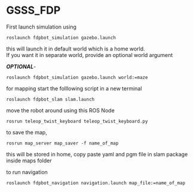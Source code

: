 # GSSS_FDP

First launch simulation using
```
roslaunch fdpbot_simulation gazebo.launch
```
this will launch it in default world which is a home world.<br>
If you want it in separate world, provide an optional world argument<br>

***OPTIONAL***-
```
roslaunch fdpbot_simulation gazebo.launch world:=maze
```

for mapping start the folllowing script in a new terminal
```
roslaunch fdpbot_slam slam.launch
```

move the robot around using this ROS Node
```
rosrun teleop_twist_keyboard teleop_twist_keyboard.py
```

to save the map,
```
rosrun map_server map_saver -f name_of_map
```
this will be stored in home, copy paste yaml and pgm file in slam package inside maps folder

to run navigation
```
roslaunch fdpbot_navigation navigation.launch map_file:=name_of_map
```
